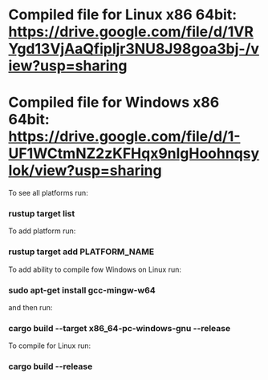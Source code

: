 # Compiled file for Linux x86 64bit: https://drive.google.com/file/d/1VRYgd13VjAaQfipljr3NU8J98goa3bj-/view?usp=sharing
# Compiled file for Windows x86 64bit: https://drive.google.com/file/d/1-UF1WCtmNZ2zKFHqx9nlgHoohnqsyIok/view?usp=sharing

To see all platforms run:
### rustup target list

To add platform run:
### rustup target add PLATFORM_NAME

To add ability to compile fow Windows on Linux run:
### sudo apt-get install gcc-mingw-w64

and then run:
### cargo build --target x86_64-pc-windows-gnu --release

To compile for Linux run:
### cargo build --release
